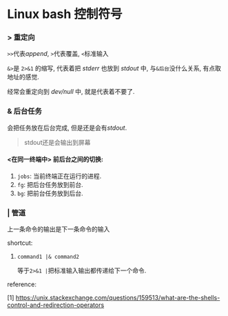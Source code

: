 # Linux bash 控制符号

### > 重定向

`>>`代表*append*, `>`代表覆盖, `<`标准输入

`&>`是 `2>&1` 的缩写, 代表着把 *stderr* 也放到 *stdout* 中, 与`&后台`没什么关系, 有点取地址的感觉.

经常会重定向到 *dev/null* 中,  就是代表着不要了.



### & 后台任务

会把任务放在后台完成, 但是还是会有*stdout*.

> stdout还是会输出到屏幕



#### <在同一终端中> 前后台之间的切换:

1. `jobs`: 当前终端正在运行的进程.
2. `fg`: 把后台任务放到前台.
3. `bg`: 把前台任务放到后台.



### | 管道

上一条命令的输出是下一条命令的输入



shortcut:

1. `command1 |& command2` 

    等于`2>&1 |`把标准输入输出都传递给下一个命令.



reference:

[1] https://unix.stackexchange.com/questions/159513/what-are-the-shells-control-and-redirection-operators
